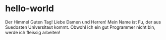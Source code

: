 # hello-world
Der Himmel
  Guten Tag! Liebe Damen und Herren! Mein Name ist Fu, der aus Suedosten Universitaut kommt. Obwohl ich ein gut Programmer nicht bin, werde ich fleissig arbeiten!
